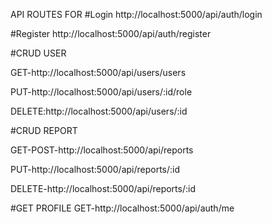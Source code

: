 API ROUTES FOR
#Login
http://localhost:5000/api/auth/login

#Register
http://localhost:5000/api/auth/register

#CRUD USER

GET-http://localhost:5000/api/users/users

PUT-http://localhost:5000/api/users/:id/role

DELETE:http://localhost:5000/api/users/:id

#CRUD REPORT

GET-POST-http://localhost:5000/api/reports

PUT-http://localhost:5000/api/reports/:id

DELETE-http://localhost:5000/api/reports/:id

#GET PROFILE
GET-http://localhost:5000/api/auth/me
